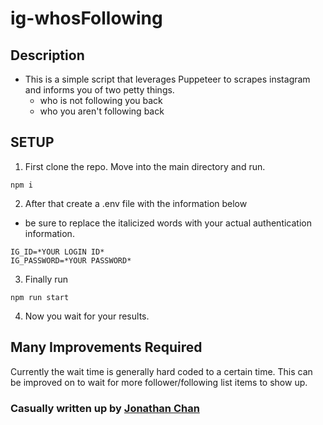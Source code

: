 # ig-whosFollowing

## Description

- This is a simple script that leverages Puppeteer to scrapes instagram and informs you of two petty things.
    - who is not following you back
    - who you aren't following back

## SETUP

1. First clone the repo. Move into the main directory and run.

```
npm i
```

2. After that create a .env file with the information below
- be sure to replace the italicized words with your actual authentication information.

```
IG_ID=*YOUR LOGIN ID*
IG_PASSWORD=*YOUR PASSWORD*
```

3. Finally run 

```
npm run start
```

4. Now you wait for your results.

## Many Improvements Required

Currently the wait time is generally hard coded to a certain time. This can be improved on to wait for more follower/following list items to show up.

### Casually written up by [Jonathan Chan](github.com/parmejon)

